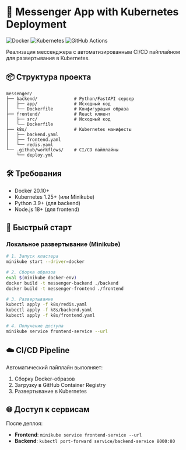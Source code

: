 # 🚀 Messenger App with Kubernetes Deployment

![Docker](https://img.shields.io/badge/Docker-2CA5E0?style=for-the-badge&logo=docker&logoColor=white)
![Kubernetes](https://img.shields.io/badge/kubernetes-326CE5?style=for-the-badge&logo=kubernetes&logoColor=white)
![GitHub Actions](https://img.shields.io/badge/GitHub_Actions-2088FF?style=for-the-badge&logo=github-actions&logoColor=white)

Реализация мессенджера с автоматизированным CI/CD пайплайном для развертывания в Kubernetes.

## 📦 Структура проекта

```
messenger/
├── backend/              # Python/FastAPI сервер
│   ├── app/              # Исходный код
│   └── Dockerfile        # Конфигурация образа
├── frontend/             # React клиент
│   ├── src/              # Исходный код
│   └── Dockerfile        
├── k8s/                  # Kubernetes манифесты
│   ├── backend.yaml
│   ├── frontend.yaml
│   └── redis.yaml
└── .github/workflows/    # CI/CD пайплайны
    └── deploy.yml
```

## 🛠️ Требования

- Docker 20.10+
- Kubernetes 1.25+ (или Minikube)
- Python 3.9+ (для backend)
- Node.js 18+ (для frontend)

## 🚀 Быстрый старт

### Локальное развертывание (Minikube)

```bash
# 1. Запуск кластера
minikube start --driver=docker

# 2. Сборка образов
eval $(minikube docker-env)
docker build -t messenger-backend ./backend
docker build -t messenger-frontend ./frontend

# 3. Развертывание
kubectl apply -f k8s/redis.yaml
kubectl apply -f k8s/backend.yaml
kubectl apply -f k8s/frontend.yaml

# 4. Получение доступа
minikube service frontend-service --url
```

## ☁️ CI/CD Pipeline

Автоматический пайплайн выполняет:
1. Сборку Docker-образов
2. Загрузку в GitHub Container Registry
3. Развертывание в Kubernetes


## 🌐 Доступ к сервисам

После деплоя:
- **Frontend**: `minikube service frontend-service --url`
- **Backend**: `kubectl port-forward service/backend-service 8000:80`

